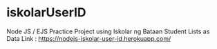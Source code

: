 # iskolarUserID
Node JS / EJS Practice Project using Iskolar ng Bataan Student Lists as Data
Link : https://nodejs-iskolar-user-id.herokuapp.com/

